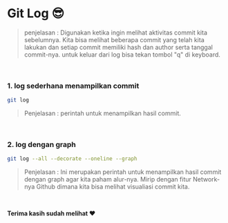 # Git Log :sunglasses:

> penjelasan : Digunakan ketika ingin melihat aktivitas commit kita sebelumnya. Kita bisa melihat beberapa commit yang telah kita lakukan dan setiap commit memiliki hash dan author serta tanggal commit-nya. untuk keluar dari log bisa tekan tombol "q" di keyboard.

<br>

### 1. log sederhana menampilkan commit
```bash
git log
```
> Penjelasan : perintah untuk menampilkan hasil commit.

<br>

### 2. log dengan graph
```bash
git log --all --decorate --oneline --graph
```
> Penjelasan : Ini merupakan perintah untuk menampilkan hasil commit dengan graph agar kita paham alur-nya. Mirip dengan fitur Network-nya Github dimana kita bisa melihat visualiasi commit kita.
<br>

**Terima kasih sudah melihat :heart:**